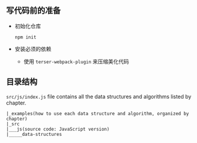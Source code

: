 ## 写代码前的准备

- 初始化仓库

  ```npm init```

- 安装必须的依赖

  - 使用 `terser-webpack-plugin` 来压缩美化代码

## 目录结构

`src/js/index.js` file contains all the data structures and algorithms listed by chapter.

```
|_examples(how to use each data structure and algorithm, organized by chapter)
|_src
|___js(source code: JavaScript version)
|_____data-structures
```



